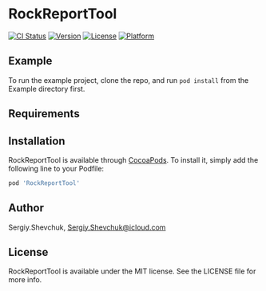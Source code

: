 # RockReportTool

[![CI Status](https://img.shields.io/travis/Sergiy.Shevchuk/RockReportTool.svg?style=flat)](https://travis-ci.org/Sergiy.Shevchuk/RockReportTool)
[![Version](https://img.shields.io/cocoapods/v/RockReportTool.svg?style=flat)](https://cocoapods.org/pods/RockReportTool)
[![License](https://img.shields.io/cocoapods/l/RockReportTool.svg?style=flat)](https://cocoapods.org/pods/RockReportTool)
[![Platform](https://img.shields.io/cocoapods/p/RockReportTool.svg?style=flat)](https://cocoapods.org/pods/RockReportTool)

## Example

To run the example project, clone the repo, and run `pod install` from the Example directory first.

## Requirements

## Installation

RockReportTool is available through [CocoaPods](https://cocoapods.org). To install
it, simply add the following line to your Podfile:

```ruby
pod 'RockReportTool'
```

## Author

Sergiy.Shevchuk, Sergiy.Shevchuk@icloud.com

## License

RockReportTool is available under the MIT license. See the LICENSE file for more info.
